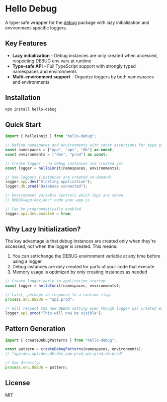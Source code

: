 # Hello Debug

A type-safe wrapper for the [debug](https://www.npmjs.com/package/debug) package with lazy initialization and environment-specific loggers.

## Key Features

- **Lazy initialization** - Debug instances are only created when accessed, respecting DEBUG env vars at runtime
- **Type-safe API** - Full TypeScript support with strongly typed namespaces and environments
- **Multi-environment support** - Organize loggers by both namespaces and environments

## Installation

```bash
npm install hello-debug
```

## Quick Start

```typescript
import { helloInnit } from "hello-debug";

// Define namespaces and environments with const assertions for type safety
const namespaces = ["app", "api", "db"] as const;
const environments = ["dev", "prod"] as const;

// Create logger - no debug instances are created yet
const logger = helloInnit(namespaces, environments);

// Use loggers (instances are created on-demand)
logger.app.dev("Starting application");
logger.db.prod("Database connected");

// Environment variable controls which logs are shown
// DEBUG=app:dev,db:* node your-app.js

// Can be programmatically enabled
logger.api.dev.enabled = true;
```

## Why Lazy Initialization?

The key advantage is that debug instances are created only when they're accessed, not when the logger is created. This means:

1. You can set/change the DEBUG environment variable at any time before using a logger
2. Debug instances are only created for parts of your code that execute
3. Memory usage is optimized by only creating instances as needed

```typescript
// Create logger early in application startup
const logger = helloInnit(namespaces, environments);

// Later, perhaps in response to a runtime flag:
process.env.DEBUG = "api:prod";

// Will respect the new DEBUG setting even though logger was created earlier
logger.api.prod("This will now be visible");
```

## Pattern Generation

```typescript
import { createDebugPatterns } from "hello-debug";

const pattern = createDebugPatterns(namespaces, environments);
// "app:dev,api:dev,db:dev,app:prod,api:prod,db:prod"

// Use directly:
process.env.DEBUG = pattern;
```

## License

MIT
